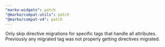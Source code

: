 ```yaml
---
"marko-widgets": patch
"@marko/compat-utils": patch
"@marko/compat-v4": patch
---
```


Only skip directive migrations for specific tags that handle all attributes. Previously any migrated tag was not properly getting directives migrated.
